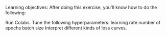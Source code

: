 Learning objectives:
After doing this exercise, you'll know how to do the following:

Run Colabs.
Tune the following hyperparameters:
learning rate
number of epochs
batch size
Interpret different kinds of loss curves.
